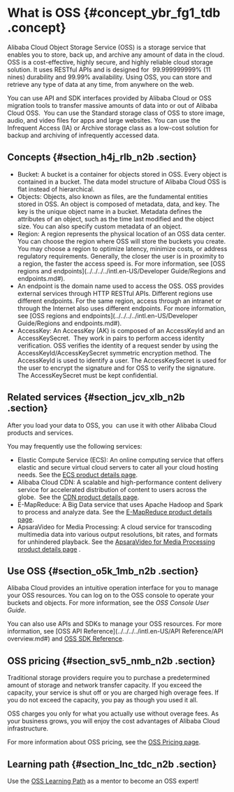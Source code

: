 # What is OSS {#concept_ybr_fg1_tdb .concept}

Alibaba Cloud Object Storage Service \(OSS\) is a storage service that enables you to store, back up, and archive any amount of data in the cloud. OSS is a cost-effective, highly secure, and highly reliable cloud storage solution. It uses RESTful APIs and is designed for  99.999999999% \(11 nines\) durability and 99.99% availability. Using OSS, you can store and retrieve any type of data at any time, from anywhere on the web.

You can use API and SDK interfaces provided by Alibaba Cloud or OSS migration tools to transfer massive amounts of data into or out of Alibaba Cloud OSS.  You can use the Standard storage class of OSS to store image, audio, and video files for apps and large websites. You can use the Infrequent Access \(IA\) or Archive storage class as a low-cost solution for backup and archiving of infrequently accessed data.

## Concepts {#section_h4j_rlb_n2b .section}

-   Bucket: A bucket is a container for objects stored in OSS. Every object is contained in a bucket. The data model structure of Alibaba Cloud OSS is flat instead of hierarchical.
-   Objects: Objects, also known as files, are the fundamental entities stored in OSS. An object is composed of metadata, data, and key. The key is the unique object name in a bucket. Metadata defines the attributes of an object, such as the time last modified and the object size. You can also specify custom metadata of an object.
-   Region: A region represents the physical location of an OSS data center. You can choose the region where OSS will store the buckets you create. You may choose a region to optimize latency, minimize costs, or address regulatory requirements. Generally, the closer the user is in proximity to a region, the faster the access speed is. For more information, see [OSS regions and endpoints](../../../../intl.en-US/Developer Guide/Regions and endpoints.md#).
-   An endpoint is the domain name used to access the OSS. OSS provides external services through HTTP RESTful APIs. Different regions use different endpoints. For the same region, access through an intranet or through the Internet also uses different endpoints. For more information, see [OSS regions and endpoints](../../../../intl.en-US/Developer Guide/Regions and endpoints.md#).
-   AccessKey: An AccessKey \(AK\) is composed of an AccessKeyId and an AccessKeySecret.  They work in pairs to perform access identity verification. OSS verifies the identity of a request sender by using the AccessKeyId/AccessKeySecret symmetric encryption method. The AccessKeyId is used to identify a user. The AccessKeySecret is used for the user to encrypt the signature and for OSS to verify the signature. The AccessKeySecret must be kept confidential.

## Related services {#section_jcv_xlb_n2b .section}

After you load your data to OSS, you  can use it with other Alibaba Cloud products and services.

You may frequently use the following services:

-   Elastic Compute Service \(ECS\): An online computing service that offers elastic and secure virtual cloud servers to cater all your cloud hosting needs. See the [ECS product details page](https:/www.aliyun.com/product/ecs).
-   Alibaba Cloud CDN: A scalable and high-performance content delivery service for accelerated distribution of content to users across the globe.  See the [CDN product details page](https:/www.aliyun.com/product/cdn).
-   E-MapReduce: A Big Data service that uses Apache Hadoop and Spark to process and analyze data. See the [E-MapReduce product details page](https:/www.aliyun.com/product/emapreduce).
-   ApsaraVideo for Media Processing: A cloud service for transcoding multimedia data into various output resolutions, bit rates, and formats for unhindered playback. See the [ApsaraVideo for Media Processing product details page](https:/www.aliyun.com/product/mts) .

## Use OSS {#section_o5k_1mb_n2b .section}

Alibaba Cloud provides an intuitive operation interface for you to manage your OSS resources. You can log on to the OSS console to operate your buckets and objects. For more information, see the *OSS Console User Guide*.

You can also use APIs and SDKs to manage your OSS resources. For more information, see [OSS API Reference](../../../../intl.en-US/API Reference/API overview.md#) and [OSS SDK Reference](https://help.aliyun.com/document_detail/52834.html).

## OSS pricing {#section_sv5_nmb_n2b .section}

Traditional storage providers require you to purchase a predetermined amount of storage and network transfer capacity. If you exceed the capacity, your service is shut off or you are charged high overage fees. If you do not exceed the capacity, you pay as though you used it all.

OSS charges you only for what you actually use without overage fees. As your business grows, you will enjoy the cost advantages of Alibaba Cloud infrastructure.

For more information about OSS pricing, see the [OSS Pricing page](https://www.aliyun.com/price/product).

## Learning path {#section_lnc_tdc_n2b .section}

Use the [OSS Learning Path](https://www.alibabacloud.com/getting-started/learningpath/oss) as a mentor to become an OSS expert!


